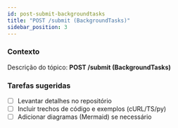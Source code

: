 ```yaml
---
id: post-submit-backgroundtasks
title: "POST /submit (BackgroundTasks)"
sidebar_position: 3
---
```


<!-- Conteúdo inicial (stub). Preencha com detalhes do projeto. -->

### Contexto
Descrição do tópico: **POST /submit (BackgroundTasks)**

### Tarefas sugeridas
- [ ] Levantar detalhes no repositório
- [ ] Incluir trechos de código e exemplos (cURL/TS/py)
- [ ] Adicionar diagramas (Mermaid) se necessário